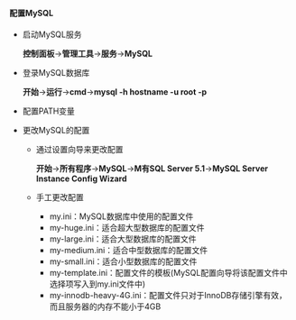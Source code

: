 #### 配置MySQL

* 启动MySQL服务

  **控制面板**→**管理工具**→**服务**→**MySQL**

* 登录MySQL数据库

  **开始**→**运行**→**cmd**→**mysql -h hostname -u root -p**

* 配置PATH变量

* 更改MySQL的配置

  * 通过设置向导来更改配置

    **开始**→**所有程序**→**MySQL**→**M有SQL Server 5.1**→**MySQL Server Instance Config Wizard**

  * 手工更改配置
    * my.ini：MySQL数据库中使用的配置文件
    * my-huge.ini：适合超大型数据库的配置文件
    * my-large.ini：适合大型数据库的配置文件
    * my-medium.ini：适合中型数据库的配置文件
    * my-small.ini：适合小型数据库的配置文件
    * my-template.ini：配置文件的模板(MySQL配置向导将该配置文件中选择项写入到my.ini文件中)
    * my-innodb-heavy-4G.ini：配置文件只对于InnoDB存储引擎有效，而且服务器的内存不能小于4GB